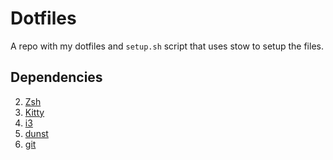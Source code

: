 # Dotfiles

A repo with my dotfiles and `setup.sh` script that
uses stow to setup the files.

## Dependencies

2. [Zsh](https://www.zsh.org)
3. [Kitty](https://github.com/kovidgoyal/kitty)
4. [i3](https://i3wm.org/)
5. [dunst](https://wiki.archlinux.org/title/Dunst)
6. [git](https://git-scm.com/downloads)
